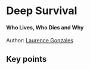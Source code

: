 # Deep Survival

#### Who Lives, Who Dies and Why

Author: [Laurence Gonzales](https://www.goodreads.com/author/show/37584.Laurence_Gonzales)

## Key points
